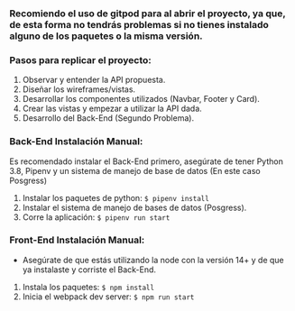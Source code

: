 ### Recomiendo el uso de gitpod para al abrir el proyecto, ya que, de esta forma no tendrás problemas si no tienes instalado alguno de los paquetes o la misma versión.

### Pasos para replicar el proyecto:

1. Observar y entender la API propuesta.
2. Diseñar los wireframes/vistas.
3. Desarrollar los componentes utilizados (Navbar, Footer y Card).
4. Crear las vistas y empezar a utilizar la API dada.
5. Desarrollo del Back-End (Segundo Problema).


### Back-End Instalación Manual:

Es recomendado instalar el Back-End primero, asegúrate de tener Python 3.8, Pipenv y un sistema de manejo de base de datos (En este caso Posgress)

1. Instalar los paquetes de python: `$ pipenv install`
2. Instalar el sistema de manejo de bases de datos (Posgress).
3. Corre la aplicación: `$ pipenv run start`


### Front-End Instalación Manual:

- Asegúrate de que estás utilizando la node con la versión 14+ y de que ya instalaste y corriste el Back-End.

1. Instala los paquetes: `$ npm install`
2. Inicia el webpack dev server: `$ npm run start`